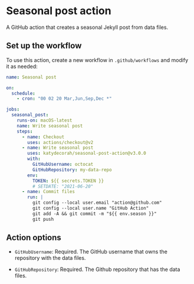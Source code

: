# Seasonal post action

A GitHub action that creates a seasonal Jekyll post from data files.

<!-- START GENERATED DOCUMENTATION -->

## Set up the workflow

To use this action, create a new workflow in `.github/workflows` and modify it as needed:

```yml
name: Seasonal post

on:
  schedule:
    - cron: "00 02 20 Mar,Jun,Sep,Dec *"

jobs:
  seasonal_post:
    runs-on: macOS-latest
    name: Write seasonal post
    steps:
      - name: Checkout
        uses: actions/checkout@v2
      - name: Write seasonal post
        uses: katydecorah/seasonal-post-action@v3.0.0
        with:
          GitHubUsername: octocat
          GitHubRepository: my-data-repo
        env:
          TOKEN: ${{ secrets.TOKEN }}
          # SETDATE: "2021-06-20"
      - name: Commit files
        run: |
          git config --local user.email "action@github.com"
          git config --local user.name "GitHub Action"
          git add -A && git commit -m "${{ env.season }}"
          git push
```

## Action options

- `GitHubUsername`: Required. The GitHub username that owns the repository with the data files.

- `GitHubRepository`: Required. The Github repository that has the data files.

<!-- END GENERATED DOCUMENTATION -->
````
